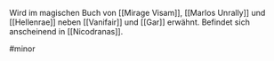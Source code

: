 Wird im magischen Buch von [[Mirage Visam]], [[Marlos Unrally]] und [[Hellenrae]] neben [[Vanifair]] und [[Gar]] erwähnt. 
Befindet sich anscheinend in [[Nicodranas]].

#minor 